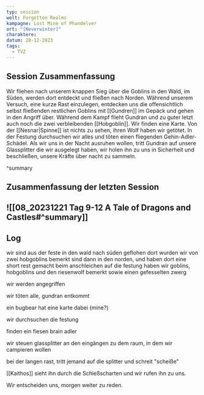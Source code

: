 ```yaml
---
typ: session
welt: Forgotten Realms
kampagne: Lost Mine of Phandelver
ort: "[Neverwinter]"
charaktere: 
datum: 28-12-2023
tags:
  - TVZ
---
```

## Session Zusammenfassung
Wir fliehen nach unserem knappen Sieg über die Goblins in den Wald, im Süden, werden dort entdeckt und fließen nach Norden.
Während unserem Versuch, eine kurze Rast einzulegen, entdecken uns die offensichtlich selbst fließenden restlichen Goblins mit [[Gundren]] im Gepäck und gehen in den Angriff über.
Während dem Kampf flieht Gundran und zu guter letzt auch noch die zwei verbleibenden [[Hobgoblin]]. Wir finden eine Karte.
Von der [[Nesnar|Spinne]] ist nichts zu sehen, ihren Wolf haben wir getötet.
In der Festung durchsuchen wir alles und töten einen fliegenden Gehin-Adler-Schädel.
Als wir uns in der Nacht ausruhen wollen, tritt Gundran auf unsere Glassplitter die wir ausgelegt haben, wir holen ihn zu uns in Sicherheit und beschließen, unsere Kräfte über nacht zu sammeln.

^summary

## Zusammenfassung der letzten Session

![[08_20231221 Tag 9-12 A Tale of Dragons and Castles#^summary]]
---

## Log



wir sind aus der feste in den wald nach süden geflohen
dort wurden wir von zwei hobgoblins bemerkt
sind dann in den norden, und haben dort eine short rest gemacht
beim anschleichen auf die festung haben wir goblins, hobgoblins und den riesenwolf bemerkt sowie einen gefesselten zwerg

wir werden angegriffen

wir töten alle, gundran entkommt

ein bugbear hat eine karte dabei (mine?)

wir durchsuchen die festung

finden ein fiesen brain adler

wir steuen glassplitter an den eingängen zu dem raum, in dem wir campieren wollen

bei der langen rast, tritt jemand auf die splitter und schreit "scheiße"

[[Kaithos]] sieht ihn durch die Schießscharten und wir rufen ihn zu uns.

Wir entscheiden uns, morgen weiter zu reden.